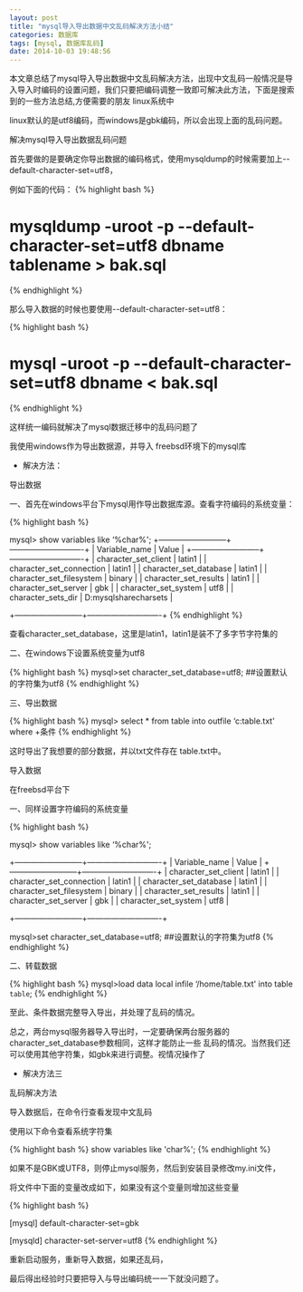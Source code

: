 ```yaml
---
layout: post
title: "mysql导入导出数据中文乱码解决方法小结"
categories: 数据库
tags: [mysql, 数据库乱码]
date: 2014-10-03 19:48:56
---
```


本文章总结了mysql导入导出数据中文乱码解决方法，出现中文乱码一般情况是导入导入时编码的设置问题，我们只要把编码调整一致即可解决此方法，下面是搜索到的一些方法总结,方便需要的朋友
linux系统中

linux默认的是utf8编码，而windows是gbk编码，所以会出现上面的乱码问题。

解决mysql导入导出数据乱码问题

首先要做的是要确定你导出数据的编码格式，使用mysqldump的时候需要加上--default-character-set=utf8，

例如下面的代码：
{% highlight bash %}
# mysqldump -uroot -p --default-character-set=utf8 dbname tablename > bak.sql
{% endhighlight %}



那么导入数据的时候也要使用--default-character-set=utf8：

{% highlight bash %}
# mysql -uroot -p --default-character-set=utf8 dbname < bak.sql
{% endhighlight %}


这样统一编码就解决了mysql数据迁移中的乱码问题了


我使用windows作为导出数据源，并导入 freebsd环境下的mysql库

* 解决方法：

导出数据

一、首先在windows平台下mysql用作导出数据库源。查看字符编码的系统变量：

{% highlight bash %}

mysql> show variables like ‘%char%';
+————————–+—————————-+
| Variable_name | Value |
+————————–+—————————-+
| character_set_client | latin1 |
| character_set_connection | latin1 |
| character_set_database | latin1 |
| character_set_filesystem | binary |
| character_set_results | latin1 |
| character_set_server | gbk |
| character_set_system | utf8 |
| character_sets_dir | D:mysqlsharecharsets |

+————————–+—————————-+
{% endhighlight %}


查看character_set_database，这里是latin1，latin1是装不了多字节字符集的

二、在windows下设置系统变量为utf8

{% highlight bash %}
mysql>set character_set_database=utf8; ##设置默认的字符集为utf8
{% endhighlight %}


三、导出数据

{% highlight bash %}
mysql> select * from table into outfile ‘c:table.txt' where +条件
{% endhighlight %}


这时导出了我想要的部分数据，并以txt文件存在 table.txt中。

导入数据

在freebsd平台下

一、同样设置字符编码的系统变量

{% highlight bash %}

mysql> show variables like ‘%char%';

+————————–+—————————-+
| Variable_name | Value |
+————————–+—————————-+
| character_set_client | latin1 |
| character_set_connection | latin1 |
| character_set_database | latin1 |
| character_set_filesystem | binary |
| character_set_results | latin1 |
| character_set_server | gbk |
| character_set_system | utf8 |

+————————–+—————————-+

mysql>set character_set_database=utf8; ##设置默认的字符集为utf8
{% endhighlight %}


二、转载数据

{% highlight bash %}
mysql>load data local infile ‘/home/table.txt' into table `table`;
{% endhighlight %}

至此、条件数据完整导入导出，并处理了乱码的情况。

总之，两台mysql服务器导入导出时，一定要确保两台服务器的character_set_database参数相同，这样才能防止一些 乱码的情况。当然我们还可以使用其他字符集，如gbk来进行调整。视情况操作了


* 解决方法三

乱码解决方法

导入数据后，在命令行查看发现中文乱码

使用以下命令查看系统字符集

{% highlight bash %}
show variables like 'char%';
{% endhighlight %}


如果不是GBK或UTF8，则停止mysql服务，然后到安装目录修改my.ini文件，

将文件中下面的变量改成如下，如果没有这个变量则增加这些变量

{% highlight bash %}

[mysql]
default-character-set=gbk

[mysqld]
character-set-server=utf8
{% endhighlight %}


重新启动服务，重新导入数据，如果还乱码，

最后得出经验时只要把导入与导出编码统一一下就没问题了。 
